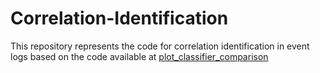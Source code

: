# Correlation-Identification

This repository represents the code for correlation identification in event logs based on the code available at [plot_classifier_comparison](https://scikit-learn.org/stable/auto_examples/classification/plot_classifier_comparison.html)
